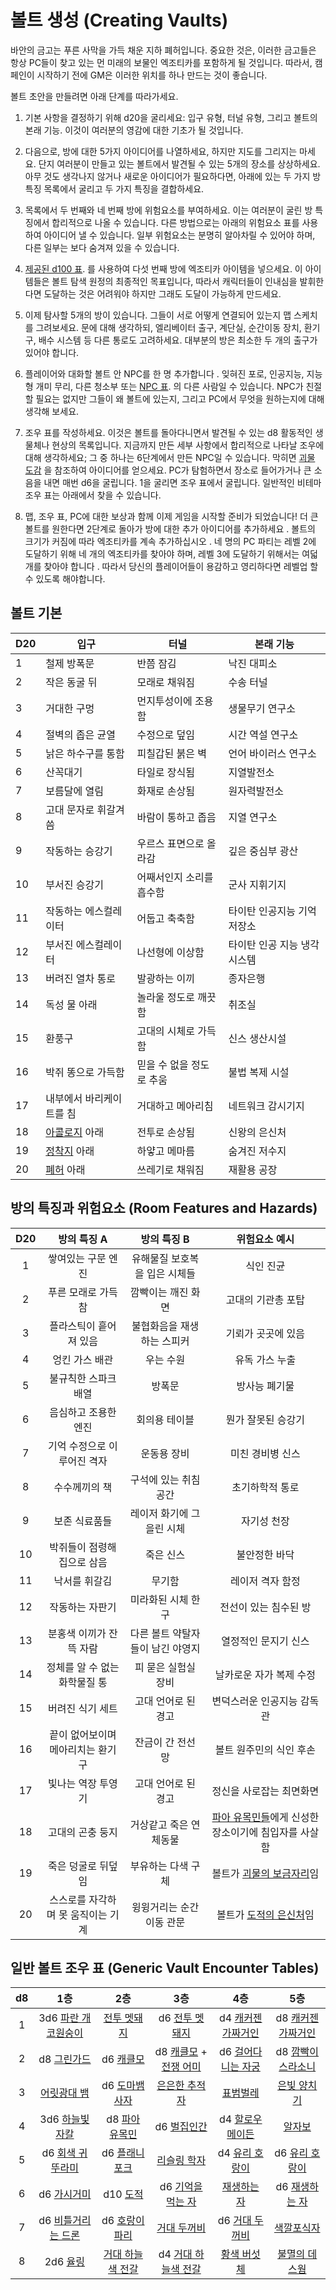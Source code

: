 
# 볼트 생성 (Creating Vaults)

바안의 금고는 푸른 사막을 가득 채운 지하 폐허입니다. 중요한 것은, 이러한 금고들은 항상 PC들이 찾고 있는 먼 미래의 보물인 엑조티카를 포함하게 될 것입니다. 따라서, 캠페인이 시작하기 전에 GM은 이러한 위치를 하나 만드는 것이 좋습니다.

볼트 초안을 만들려면 아래 단계를 따라가세요.

1. 기본 사항을 결정하기 위해 d20을 굴리세요: 입구 유형, 터널 유형, 그리고 볼트의 본래 기능. 이것이 여러분의 영감에 대한 기초가 될 것입니다. 

1. 다음으로, 방에 대한 5가지 아이디어를 나열하세요, 하지만 지도를 그리지는 마세요. 단지 여러분이 만들고 있는 볼트에서 발견될 수 있는 5개의 장소를 상상하세요. 아무 것도 생각나지 않거나 새로운 아이디어가 필요하다면, 아래에 있는 두 가지 방 특징 목록에서 굴리고 두 가지 특징을 결합하세요. 

1. 목록에서 두 번째와 네 번째 방에 위험요소를 부여하세요. 이는 여러분이 굴린 방 특징에서 합리적으로 나올 수 있습니다. 다른 방법으로는 아래의 위험요소 표를 사용하여 아이디어 낼 수 있습니다. 일부 위험요소는 분명히 알아차릴 수 있어야 하며, 다른 일부는 보다 숨겨져 있을 수 있습니다.

1. [제공된 d100 표](#/content-generators?id=_100%ea%b0%80%ec%a7%80-%ec%97%91%ec%a1%b0%ed%8b%b0%ec%b9%b4-100-exotica). 를 사용하여 다섯 번째 방에 엑조티카 아이템을 넣으세요. 이 아이템들은 볼트 탐색 원정의 최종적인 목표입니다, 따라서 캐릭터들이 인내심을 발휘한다면 도달하는 것은 어려워야 하지만 그래도 도달이 가능하게 만드세요.

1. 이제 탐사할 5개의 방이 있습니다. 그들이 서로 어떻게 연결되어 있는지 맵 스케치를 그려보세요. 문에 대해 생각하되, 엘리베이터 출구, 계단실, 순간이동 장치, 환기구, 배수 시스템 등 다른 통로도 고려하세요. 대부분의 방은 최소한 두 개의 출구가 있어야 합니다. 

1. 플레이어와 대화할 볼트 안 NPC를 한 명 추가합니다 . 잊혀진 포로, 인공지능, 지능형 개미 무리, 다른 청소부 또는 [NPC 표](#/content-generators?id=npc-%ec%a6%89%ec%84%9d-%ec%83%9d%ec%84%b1%ea%b8%b0-quick-npc-generator). 의 다른 사람일 수 있습니다. NPC가 친절할 필요는 없지만 그들이 왜 볼트에 있는지, 그리고 PC에서 무엇을 원하는지에 대해 생각해 보세요.

1. 조우 표를 작성하세요. 이것은 볼트를 돌아다니면서 발견될 수 있는 d8 활동적인 생물체나 현상의 목록입니다. 지금까지 만든 세부 사항에서 합리적으로 나타날 조우에 대해 생각하세요; 그 중 하나는 6단계에서 만든 NPC일 수 있습니다. 막히면 [괴물 도감](#/bestiary) 을 참조하여 아이디어를 얻으세요. PC가 탐험하면서 장소로 들어가거나 큰 소음을 내면 매번 d6을 굴립니다. 1을 굴리면 조우 표에서 굴립니다. 일반적인 비테마 조우 표는 아래에서 찾을 수 있습니다.

1. 맵, 조우 표, PC에 대한 보상과 함께 이제 게임을 시작할 준비가 되었습니다! 더 큰 볼트를 원한다면 2단계로 돌아가 방에 대한 추가 아이디어를 추가하세요 . 볼트의 크기가 커짐에 따라 엑조티카를 계속 추가하십시오 . 네 명의 PC 파티는 레벨 2에 도달하기 위해 네 개의 엑조티카를 찾아야 하며, 레벨 3에 도달하기 위해서는 여덟 개를 찾아야 합니다 . 따라서 당신의 플레이어들이 용감하고 영리하다면 레벨업 할 수 있도록 해야합니다.

## 볼트 기본
| **D20** | **입구** | **터널** | **본래 기능** |
| --- | --- | --- | --- |
| 1 | 철제 방폭문 | 반쯤 잠김 | 낙진 대피소 |
| 2 | 작은 동굴 뒤 | 모래로 채워짐 | 수송 터널 |
| 3 | 거대한 구멍 | 먼지투성이에 조용함 | 생물무기 연구소 |
| 4 | 절벽의 좁은 균열 | 수정으로 덮임 | 시간 역설 연구소 |
| 5 | 낡은 하수구를 통함 | 피칠갑된 붉은 벽 | 언어 바이러스 연구소 |
| 6 | 산꼭대기 | 타일로 장식됨 | 지열발전소 |
| 7 | 보름달에 열림 | 화재로 손상됨 | 원자력발전소 |
| 8 | 고대 문자로 휘갈겨 씀 | 바람이 통하고 좁음 | 지열 연구소 |
| 9 | 작동하는 승강기 | 우르스 표면으로 올라감 | 깊은 중심부 광산 |
| 10 | 부서진 승강기 | 어째서인지 소리를 흡수함 | 군사 지휘기지 |
| 11 | 작동하는 에스컬레이터 | 어둡고 축축함 | 타이탄 인공지능 기억 저장소 |
| 12 | 부서진 에스컬레이터 | 나선형에 이상함 | 타이탄 인공 지능 냉각 시스템 |
| 13 | 버려진 열차 통로 | 발광하는 이끼 | 종자은행 |
| 14 | 독성 물 아래 | 놀라울 정도로 깨끗함 | 취조실 |
| 15 | 환풍구 | 고대의 시체로 가득함 | 신스 생산시설 |
| 16 | 박쥐 똥으로 가득함 | 믿을 수 없을 정도로 추움 | 불법 복제 시설 |
| 17 | 내부에서 바리케이트를 침 | 거대하고 메아리침 | 네트워크 감시기지 |
| 18 | [아콜로지](#/regions/the-interior?id=%ec%95%84%ec%bd%9c%eb%a1%9c%ec%a7%80-arcology) 아래 | 전투로 손상됨 | 신왕의 은신처 |
| 19 | [정착지](#/regions/the-interior?id=%ec%a0%95%ec%b0%a9%ec%a7%80-settlement) 아래 | 하얗고 메마름 | 숨겨진 저수지 |
| 20 | [폐허](#/regions/the-interior?id=%ed%8f%90%ed%97%88-ruin) 아래 | 쓰레기로 채워짐 | 재활용 공장 |

## 방의 특징과 위험요소 (Room Features and Hazards)
| **D20** | **방의 특징 A** | **방의 특징 B** | **위험요소 예시** |
|:---:|:---:|:---:|:---:|
| 1 | 쌓여있는 구문 엔진 | 유해물질 보호복을 입은 시체들 | 식인 진균 |
| 2 | 푸른 모래로 가득 참 | 깜빡이는 깨진 화면 | 고대의 기관총 포탑 |
| 3 | 플라스틱이 흩어져 있음 | 불협화음을 재생하는 스피커 | 기뢰가 곳곳에 있음 |
| 4 | 엉킨 가스 배관 | 우는 수원 | 유독 가스 누출 |
| 5 | 불규칙한 스파크 배열 | 방폭문 | 방사능 폐기물 |
| 6 | 음심하고 조용한 엔진 | 회의용 테이블 | 뭔가 잘못된 승강기 |
| 7 | 기억 수정으로 이루어진 격자 | 운동용 장비 | 미친 경비병 신스 |
| 8 | 수수께끼의 책 | 구석에 있는 취침 공간 | 초기하학적 통로 |
| 9 | 보존 식료품들 | 레이저 화기에 그을린 시체 | 자기성 천장 |
| 10 | 박쥐들이 점령해 집으로 삼음 | 죽은 신스 | 불안정한 바닥 |
| 11 | 낙서를 휘갈김 | 무기함 | 레이저 격자 함정 |
| 12 | 작동하는 자판기 | 미라화된 시체 한 구 | 전선이 있는 침수된 방 |
| 13 | 분홍색 이끼가 잔뜩 자람 | 다른 볼트 약탈자들이 남긴 야영지 | 열정적인 문지기 신스 |
| 14 | 정체를 알 수 없는 화학물질 통 | 피 묻은 실험실 장비 | 날카로운 자가 복제 수정 |
| 15 | 버려진 식기 세트 | 고대 언어로 된 경고 | 변덕스러운 인공지능 감독관 |
| 16 | 끝이 없어보이며 메아리치는 환기구 | 잔금이 간 전선 망 | 볼트 원주민의 식인 후손 |
| 17 | 빛나는 역장 투영기 | 고대 언어로 된 경고 | 정신을 사로잡는 최면화면 |
| 18 | 고대의 곤충 둥지 | 거상같고 죽은 연체동물 | [파아 유목민들](#/regions/the-interior?id=%ed%8c%8c%ec%95%84-%ec%9c%a0%eb%aa%a9%eb%af%bc-%ec%95%bc%ec%98%81%ec%a7%80-faa-nomad-camp)에게 신성한 장소이기에 침입자를 사살함 |
| 19 | 죽은 덩굴로 뒤덮임 | 부유하는 다색 구체 | 볼트가 [괴물의 보금자리](#/regions/the-interior?id=%eb%b3%b4%ea%b8%88%ec%9e%90%eb%a6%ac-lair)임 |
| 20 | 스스로를 자각하며 못 움직이는 기계 | 윙윙거리는 순간이동 관문 | 볼트가 [도적의 은신처](#/regions/the-interior?id=%eb%8f%84%ec%a0%81-%ec%95%bc%ec%98%81%ec%a7%80-bandit-camp)임 |

## 일반 볼트 조우 표 (Generic Vault Encounter Tables)
| d8 | 1층 | 2층 | 3층 | 4층 | 5층 |
|:---:|:---:|:---:|:---:|:---:|:---:|
| 1 | 3d6 [파란 개코원숭이](#/bestiary?id=%ed%8c%8c%eb%9e%80-%ea%b0%9c%ec%bd%94%ec%9b%90%ec%88%ad%ec%9d%b4-blue-baboon) | [전투 멧돼지](#/bestiary?id=%ec%a0%84%ed%88%ac-%eb%a9%a7%eb%8f%bc%ec%a7%80battle-boar) | d6 [전투 멧돼지]([https://vaarn.github.io/#/bestiary?id=battle-boar](#/bestiary?id=%ec%a0%84%ed%88%ac-%eb%a9%a7%eb%8f%bc%ec%a7%80battle-boar)) | d4 [캐커젠 가짜거인](#/bestiary?id=%EC%BA%90%EC%BB%A4%EC%A0%A0-%EA%B0%80%EC%A7%9C%EA%B1%B0%EC%9D%B8-cacogen-pseudo-giant) | d8 [캐커젠 가짜거인](#/bestiary?id=%EC%BA%90%EC%BB%A4%EC%A0%A0-%EA%B0%80%EC%A7%9C%EA%B1%B0%EC%9D%B8-cacogen-pseudo-giant) |
| 2 | d8 [그린가드](#/bestiary?id=%ea%b7%b8%eb%a6%b0%ea%b0%80%eb%93%9c-greenguard) | d6 [캐클모](#/bestiary?id=%ec%ba%90%ed%81%b4%eb%aa%a8-cacklemaw) | d8 [캐클모](#/bestiary?id=%ec%ba%90%ed%81%b4%eb%aa%a8-cacklemaw) + [전쟁 어미](#/bestiary?id=%ec%ba%90%ed%81%b4%eb%aa%a8-%ec%a0%84%ec%9f%81-%ec%96%b4%eb%af%b8-cacklemaw-war-mama) | d6 [걸어다니는 자궁](#/bestiary?id=%ea%b1%b8%ec%96%b4%eb%8b%a4%eb%8b%88%eb%8a%94-%ec%9e%90%ea%b6%81-walking-womb) | d8 [깜빡이 스라소니](#/bestiary?id=%ea%b9%9c%eb%b9%a1%ec%9d%b4-%ec%8a%a4%eb%9d%bc%ec%86%8c%eb%8b%88-lambent-lynx) |
| 3 | [어릿광대 뱀](#/bestiary?id=%ec%96%b4%eb%a6%bf%ea%b4%91%eb%8c%80-%eb%b1%80-harlequin-serpent) | d6 [도마뱀 사자](#/bestiary?id=%eb%8f%84%eb%a7%88%eb%b1%80-%ec%82%ac%ec%9e%90-lizard-lion) | [은은한 추적자](#/bestiary?id=%ec%9d%80%ec%9d%80%ed%95%9c-%ec%b6%94%ec%a0%81%ec%9e%90-subtle-stalker) | [표범벌레](#/bestiary?id=%ed%91%9c%eb%b2%94-%eb%b2%8c%eb%a0%88-leopard-worm) | [은빛 양치기](#/bestiary?id=%ec%9d%80%eb%b9%9b-%ec%96%91%ec%b9%98%ea%b8%b0-argent-shepherd) |
| 4 | 3d6 [하늘빛 자칼](#/bestiary?id=%ed%95%98%eb%8a%98%eb%b9%9b-%ec%9e%90%ec%b9%bc-phthalo-jackal) | d8 [파아 유목민](#/bestiary?id=%ed%8c%8c%ec%95%84-%ec%9c%a0%eb%aa%a9%eb%af%bc-faa-nomad)  | d6 [벌집인간](#/bestiary?id=%eb%b2%8c%ec%a7%91%ec%9d%b8%ea%b0%84-hiveyman) | d4 [할로우 메이든](#/bestiary?id=%ed%95%a0%eb%a1%9c%ec%9a%b0-%eb%a9%94%ec%9d%b4%eb%93%a0-hollow-maiden) | [알자보](#/bestiary?id=%ec%95%8c%ec%9e%90%eb%b3%b4-alzabo) |
| 5 | d6 [회색 귀뚜라미](#/bestiary?id=%ed%9a%8c%ec%83%89-%ea%b7%80%eb%9a%9c%eb%9d%bc%eb%af%b8-grey-cricket) | d6 [플래니포크](#/bestiary?id=%ed%94%8c%eb%9e%98%eb%8b%88%ed%8f%ac%ed%81%ac-planeyfolk) | [리슬링 학자](#/bestiary?id=%eb%a6%ac%ec%8a%ac%eb%a7%81-%ed%95%99%ec%9e%90-lithling-scholar) | d4 [유리 호랑이](#/bestiary?id=%ec%9c%a0%eb%a6%ac-%ed%98%b8%eb%9e%91%ec%9d%b4-glass-tiger) | d6 [유리 호랑이](#/bestiary?id=%ec%9c%a0%eb%a6%ac-%ed%98%b8%eb%9e%91%ec%9d%b4-glass-tiger)|
| 6 | d6 [가시거미]([https://vaarn.github.io/#/bestiary?id=quill-spider](#/bestiary?id=%ea%b0%80%ec%8b%9c%ea%b1%b0%eb%af%b8-quill-spider)) | d10 [도적](#/bestiary?id=%eb%8f%84%ec%a0%81-bandit) | d6 [기억을 먹는 자](#/bestiary?id=%ea%b8%b0%ec%96%b5%ec%9d%84-%eb%a8%b9%ec%96%b4%ec%b9%98%ec%9a%b0%eb%8a%94-%ec%9e%90-memory-eater) | [재생하는 자](#/bestiary?id=%ec%9e%ac%ec%83%9d%ed%95%98%eb%8a%94-%ec%9e%90-regenerator) | d6 [재생하는 자](#/bestiary?id=%ec%9e%ac%ec%83%9d%ed%95%98%eb%8a%94-%ec%9e%90-regenerator) |
| 7 | d6 [비틀거리는 드론](#/bestiary?id=%eb%b9%84%ed%8b%80%ea%b1%b0%eb%a6%ac%eb%8a%94-%eb%93%9c%eb%a1%a0-stumbling-drone) | d6 [호랑이 파리](#/bestiary?id=%ed%98%b8%eb%9e%91%ec%9d%b4-%ed%8c%8c%eb%a6%ac-tiger-fly) | [거대 두꺼비](#/bestiary?id=%ea%b1%b0%eb%8c%80-%eb%91%90%ea%ba%bc%eb%b9%84-behemoth-toad) | d6 [거대 두꺼비](#/bestiary?id=%ea%b1%b0%eb%8c%80-%eb%91%90%ea%ba%bc%eb%b9%84-behemoth-toad) | [색깔포식자](#/bestiary?id=%ec%83%89%ea%b9%94-%ed%8f%ac%ec%8b%9d%ec%9e%90-chromavore) |
| 8 | 2d6 [율링](#/bestiary?id=%ec%9c%a8%eb%a7%81-yurling) | [거대 하늘색 전갈](#/bestiary?id=%ea%b1%b0%eb%8c%80-%ed%95%98%eb%8a%98%ec%83%89-%ec%a0%84%ea%b0%88-giant-azure-scorpion) | d4 [거대 하늘색 전갈](#/bestiary?id=%ea%b1%b0%eb%8c%80-%ed%95%98%eb%8a%98%ec%83%89-%ec%a0%84%ea%b0%88-giant-azure-scorpion) | [황색 버섯체]([https://vaarn.github.io/#/bestiary?id=xanthous-mycomorph](#/bestiary?id=%ed%99%a9%ec%83%89-%eb%b2%84%ec%84%af%ec%b2%b4-xanthous-mycomorph)) | [불멸의 데스웜](#/bestiary?id=%eb%b6%88%eb%a9%b8%ec%9d%98-%eb%8d%b0%ec%8a%a4%ec%9b%9c-amaranthine-death-worm) |

